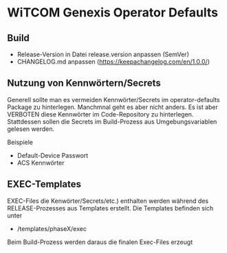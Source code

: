 # WiTCOM Genexis Operator Defaults

## Build

- Release-Version in Datei release.version anpassen (SemVer)
- CHANGELOG.md anpassen (https://keepachangelog.com/en/1.0.0/)

## Nutzung von Kennwörtern/Secrets
Generell sollte man es vermeiden Kennwörter/Secrets im operator-defaults Package zu hinterlegen. Manchmnal geht es aber nicht anders.
Es ist aber VERBOTEN diese Kennwörter im Code-Repository zu hinterlegen. Stattdessen sollen die Secrets im Build-Prozess aus Umgebungsvariablen
gelesen werden.

Beispiele

- Default-Device Passwort
- ACS Kennwörter

## EXEC-Templates

EXEC-Files die Kenwörter/Secrets/etc.) enthalten werden während des RELEASE-Prozesses aus Templates erstellt. Die Templates befinden sich unter

- /templates/phaseX/exec

Beim Build-Prozess werden daraus die finalen Exec-Files erzeugt

